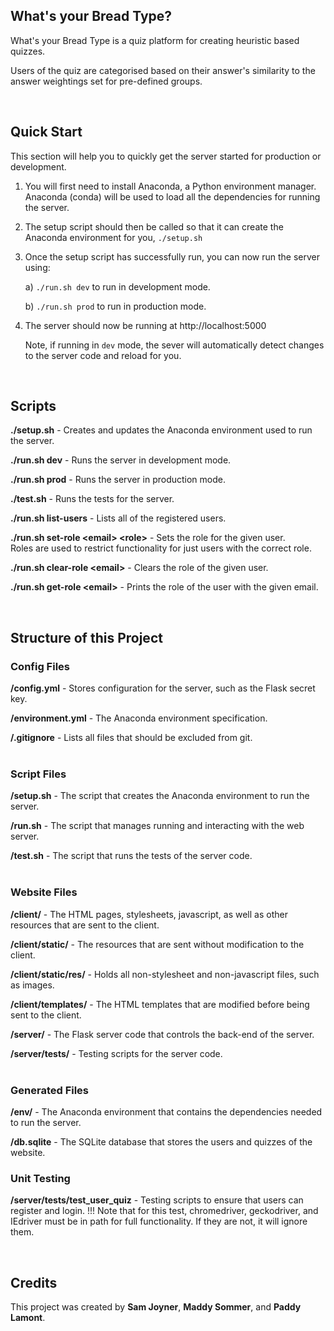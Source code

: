 What's your Bread Type?
-----------------------

What's your Bread Type is a quiz platform for creating heuristic based quizzes.

Users of the quiz are categorised based on their answer's
similarity to the answer weightings set for pre-defined groups.


<br/>

Quick Start
-----------
This section will help you to quickly get the server started for production or development.

1. You will first need to install Anaconda, a Python environment manager.
   Anaconda (conda) will be used to load all the dependencies for running the server.

2. The setup script should then be called so that it can create the Anaconda environment for you,
   ```./setup.sh```

3. Once the setup script has successfully run, you can now run the server using:
   
   a) `./run.sh dev` to run in development mode.
   
   b) `./run.sh prod` to run in production mode.

4. The server should now be running at http://localhost:5000
   
   Note, if running in `dev` mode, the sever will automatically detect changes to the server code and reload for you.


<br/>

Scripts
--------

**./setup.sh** - Creates and updates the Anaconda environment used to run the server.

**./run.sh dev** - Runs the server in development mode.

**./run.sh prod** - Runs the server in production mode.

**./test.sh** - Runs the tests for the server.

**./run.sh list-users** - Lists all of the registered users.

**./run.sh set-role \<email\> \<role\>** - Sets the role for the given user.<br/>
Roles are used to restrict functionality for just users with the correct role.

**./run.sh clear-role \<email\>** - Clears the role of the given user.

**./run.sh get-role \<email\>** - Prints the role of the user with the given email.


<br/>

Structure of this Project
-------------------------

### Config Files

**/config.yml** - Stores configuration for the server, such as the Flask secret key.

**/environment.yml** - The Anaconda environment specification.

**/.gitignore** - Lists all files that should be excluded from git.
<br/><br/>


### Script Files

**/setup.sh** - The script that creates the Anaconda environment to run the server.

**/run.sh** - The script that manages running and interacting with the web server.

**/test.sh** - The script that runs the tests of the server code.
<br/><br/>


### Website Files

**/client/** - The HTML pages, stylesheets, javascript, as well as other resources that are sent to the client.

**/client/static/** - The resources that are sent without modification to the client.

**/client/static/res/** - Holds all non-stylesheet and non-javascript files, such as images.

**/client/templates/** - The HTML templates that are modified before being sent to the client.

**/server/** - The Flask server code that controls the back-end of the server.

**/server/tests/** - Testing scripts for the server code.
<br/><br/>


### Generated Files

**/env/** - The Anaconda environment that contains the dependencies needed to run the server.

**/db.sqlite** - The SQLite database that stores the users and quizzes of the website.

### Unit Testing 

**/server/tests/test_user_quiz** - Testing scripts to ensure that users can register and login.
!!! Note that for this test, chromedriver, geckodriver, and IEdriver must be in path for full functionality. If they are not, it will ignore them.

<br/>

Credits
-------
This project was created by **Sam Joyner**, **Maddy Sommer**, and **Paddy Lamont**.
